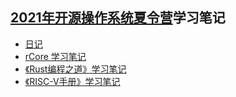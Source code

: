## [2021年开源操作系统夏令营](https://github.com/rcore-os/rCore/wiki/os-tutorial-summer-of-code-2021)学习笔记

- [日记](daily.md)
- [rCore 学习笔记](rCore学习笔记/README.md)
- [《Rust编程之道》学习笔记](Rust编程之道/README.md)
- [《RISC-V手册》学习笔记](RISC-V手册/第十章笔记.md)